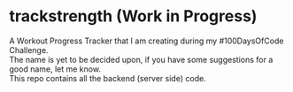 # trackstrength (Work in Progress)

A Workout Progress Tracker that I am creating during my #100DaysOfCode Challenge.  
The name is yet to be decided upon, if you have some suggestions for a good name, let me know.  
This repo contains all the backend (server side) code. 
